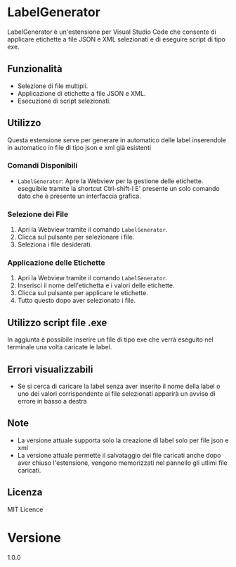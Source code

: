 # LabelGenerator

LabelGenerator è un'estensione per Visual Studio Code che consente di applicare etichette a file JSON e XML selezionati e di eseguire script di tipo exe.


## Funzionalità

- Selezione di file multipli.
- Applicazione di etichette a file JSON e XML.
- Esecuzione di script selezionati.


## Utilizzo
Questa estensione serve per generare in automatico delle label inserendole in automatico in file di tipo json e xml già esistenti


### Comandi Disponibili

- `LabelGenerator`: Apre la Webview per la gestione delle etichette.
eseguibile tramite la shortcut Ctrl-shift-l
E' presente un solo comando dato che è presente un interfaccia grafica.


### Selezione dei File

1. Apri la Webview tramite il comando `LabelGenerator`.
2. Clicca sul pulsante per selezionare i file.
3. Seleziona i file desiderati.


### Applicazione delle Etichette

1. Apri la Webview tramite il comando `LabelGenerator`.
2. Inserisci il nome dell'etichetta e i valori delle etichette.
3. Clicca sul pulsante per applicare le etichette.
4. Tutto questo dopo aver selezionato i file.


## Utilizzo script file .exe

In aggiunta è possibile inserire un file di tipo exe che verrà eseguito nel terminale una volta caricate le label.


## Errori visualizzabili

- Se si cerca di caricare la label senza aver inserito il nome della label o uno dei valori corrispondente ai file selezionati apparirà un avviso di errore in basso a destra


## Note

- La versione attuale supporta solo la creazione di label solo per file json e xml
- La versione attuale permette il salvataggio dei file caricati anche dopo aver chiuso l'estensione, vengono memorizzati nel pannello gli utlimi file caricati. 


## Licenza

MIT Licence


# Versione 

1.0.0